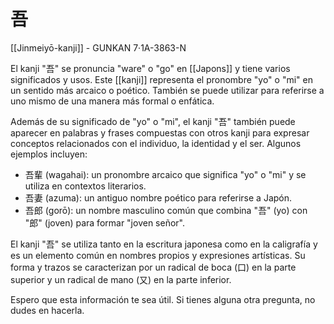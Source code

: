 # 吾

[[Jinmeiyō-kanji]] - GUNKAN 7·1A-3863-N

El kanji "吾" se pronuncia "ware" o "go" en [[Japons]] y tiene varios significados y usos. Este [[kanji]] representa el pronombre "yo" o "mi" en un sentido más arcaico o poético. También se puede utilizar para referirse a uno mismo de una manera más formal o enfática.

Además de su significado de "yo" o "mi", el kanji "吾" también puede aparecer en palabras y frases compuestas con otros kanji para expresar conceptos relacionados con el individuo, la identidad y el ser. Algunos ejemplos incluyen:

-   吾輩 (wagahai): un pronombre arcaico que significa "yo" o "mi" y se utiliza en contextos literarios.
-   吾妻 (azuma): un antiguo nombre poético para referirse a Japón.
-   吾郎 (gorō): un nombre masculino común que combina "吾" (yo) con "郎" (joven) para formar "joven señor".

El kanji "吾" se utiliza tanto en la escritura japonesa como en la caligrafía y es un elemento común en nombres propios y expresiones artísticas. Su forma y trazos se caracterizan por un radical de boca (口) en la parte superior y un radical de mano (又) en la parte inferior.

Espero que esta información te sea útil. Si tienes alguna otra pregunta, no dudes en hacerla.

